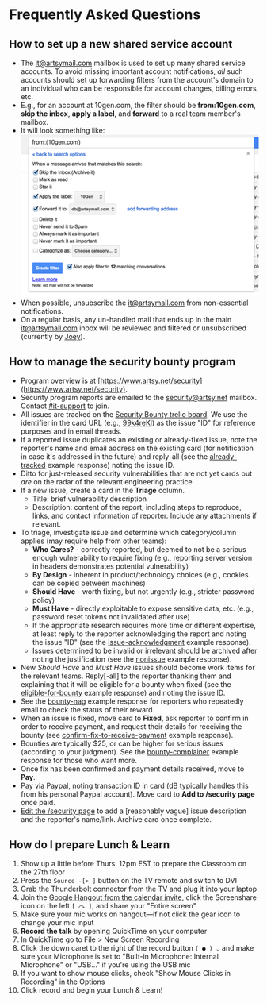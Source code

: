 # Frequently Asked Questions

## How to set up a new shared service account

* The it@artsymail.com mailbox is used to set up many shared service accounts. To avoid missing important account notifications, _all_ such accounts should set up forwarding filters from the account's domain to an individual who can be responsible for account changes, billing errors, etc.
* E.g., for an account at 10gen.com, the filter should be **from:10gen.com**, **skip the inbox**, **apply a label**, and **forward** to a real team member's mailbox.
* It will look something like:
![example it@artsymail.com filter](images/example_gmail_filter.png)
* When possible, unsubscribe the it@artsymail.com from non-essential notifications.
* On a regular basis, any un-handled mail that ends up in the main it@artsymail.com inbox will be reviewed and filtered or unsubscribed (currently by [Joey](https://github.com/joeyAghion)).

## How to manage the security bounty program

* Program overview is at [https://www.artsy.net/security](https://www.artsy.net/security).
* Security program reports are emailed to the [security@artsy.net](mailto:security@artsy.net) mailbox. Contact [#it-support](https://artsy.slack.com/messages/it-support) to join.
* All issues are tracked on the [Security Bounty trello board](https://trello.com/b/4G462edb/security-bounty). We use the identifier in the card URL (e.g., [99k4reKl](https://trello.com/c/99k4reKl/34-hsts-should-have-includesubdomains)) as the issue "ID" for reference purposes and in email threads.
* If a reported issue duplicates an existing or already-fixed issue, note the reporter's name and email address on the existing card (for notification in case it's addressed in the future) and reply-all (see the [already-tracked](security-bounty/ExampleResponses.md#already-tracked) example response) noting the issue ID.
* Ditto for just-released security vulnerabilities that are not yet cards but _are_ on the radar of the relevant engineering practice.
* If a new issue, create a card in the **Triage** column.
  * Title: brief vulnerability description
  * Description: content of the report, including steps to reproduce, links, and contact information of reporter. Include any attachments if relevant.
* To triage, investigate issue and determine which category/column applies (may require help from other teams):
  * **Who Cares?** - correctly reported, but deemed to not be a serious enough vulnerability to require fixing (e.g., reporting server version in headers demonstrates potential vulnerability)
  * **By Design** - inherent in product/technology choices (e.g., cookies can be copied between machines)
  * **Should Have** - worth fixing, but not urgently (e.g., stricter password policy)
  * **Must Have** - directly exploitable to expose sensitive data, etc. (e.g., password reset tokens not invalidated after use)
  * If the appropriate research requires more time or different expertise, at least reply to the reporter acknowledging the report and noting the issue "ID" (see the [issue-acknowledgment](security-bounty/ExampleResponses.md#issue-acknowledgment) example response).
  * Issues determined to be invalid or irrelevant should be archived after noting the justification (see the [nonissue](security-bounty/ExampleResponses.md#nonissue) example response).
* New _Should Have_ and _Must Have_ issues should become work items for the relevant teams. Reply[-all] to the reporter thanking them and explaining that it will be eligible for a bounty when fixed (see the [eligible-for-bounty](security-bounty/ExampleResponses.md#eligible-for-bounty) example response) and noting the issue ID.
* See the [bounty-nag](security-bounty/ExampleResponses.md#bounty-nag) example response for reporters who repeatedly email to check the status of their reward.
* When an issue is fixed, move card to **Fixed**, ask reporter to confirm in order to receive payment, and request their details for receiving the bounty (see [confirm-fix-to-receive-payment](security-bounty/ExampleResponses.md#confirm-fix-to-receive-payment) example response).
* Bounties are typically $25, or can be higher for serious issues (according to your judgment). See the [bounty-complainer](security-bounty/ExampleResponses.md#bounty-complainer) example response for those who want more.
* Once fix has been confirmed and payment details received, move to **Pay**.
* Pay via Paypal, noting transaction ID in card (dB typically handles this from his personal Paypal account). Move card to **Add to /security page** once paid.
* [Edit the /security page](https://admin.artsy.net/page/security) to add a [reasonably vague] issue description and the reporter's name/link. Archive card once complete.

## How do I prepare Lunch & Learn

1. Show up a little before Thurs. 12pm EST to prepare the Classroom on the 27th floor
2. Press the `Source -[> ]` button on the TV remote and switch to DVI
3. Grab the Thunderbolt connector from the TV and plug it into your laptop
4. Join the [Google Hangout from the calendar invite](https://plus.google.com/hangouts/_/artsymail.com/weekly-lunch?authuser=1&hceid=YXJ0c3ltYWlsLmNvbV9nODFpbzRhOThkZHZuMWloMWEzbG0yb2NkNEBncm91cC5jYWxlbmRhci5nb29nbGUuY29t.ekunklm930k9agfvuolkmnmpc4), click the Screenshare icon on the left `[ ⤼ ]`, and share your "Entire screen"
5. Make sure your mic works on hangout—if not click the gear icon to change your mic input
6. **Record the talk** by opening QuickTime on your computer
7. In QuickTime go to File > New Screen Recording
8. Click the down caret to the right of the record button `( ● ) ⌄` and make sure your Microphone is set to "Built-in Microphone: Internal Microphone" or "USB..." if you're using the USB mic
9. If you want to show mouse clicks, check "Show Mouse Clicks in Recording" in the Options
10. Click record and begin your Lunch & Learn!
